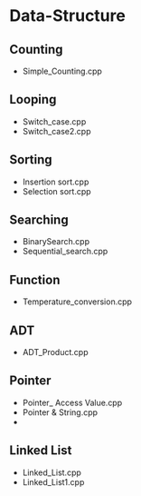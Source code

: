 # Data-Structure

## Counting
- Simple_Counting.cpp

## Looping
- Switch_case.cpp
- Switch_case2.cpp

## Sorting
- Insertion sort.cpp
- Selection sort.cpp

## Searching
- BinarySearch.cpp
- Sequential_search.cpp

## Function
- Temperature_conversion.cpp

## ADT
- ADT_Product.cpp

## Pointer
- Pointer_ Access Value.cpp
- Pointer & String.cpp
- 
## Linked List
- Linked_List.cpp
- Linked_List1.cpp


